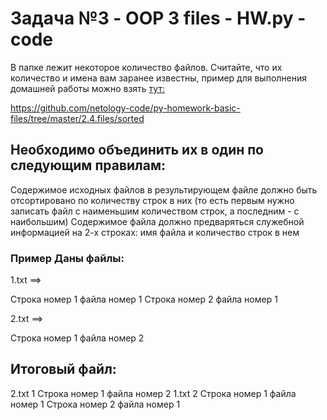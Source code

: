 # Задача №3 - OOP 3 files - HW.py - code

В папке лежит некоторое количество файлов. Считайте, что их количество и 
имена вам заранее известны, пример для выполнения домашней работы 
можно взять [тут:](https://github.com/netology-code/py-homework-basic-files/tree/master/2.4.files/sorted)

https://github.com/netology-code/py-homework-basic-files/tree/master/2.4.files/sorted

## Необходимо объединить их в один по следующим правилам:

Содержимое исходных файлов в результирующем файле должно быть 
отсортировано по количеству строк в них (то есть первым нужно записать файл 
с наименьшим количеством строк, а последним - с наибольшим)
Содержимое файла должно предваряться служебной информацией на 2-х строках: 
имя файла и количество строк в нем
### Пример Даны файлы: 

1.txt ==>

Строка номер 1 файла номер 1
Строка номер 2 файла номер 1

2.txt ==>

Строка номер 1 файла номер 2

## Итоговый файл:

2.txt
1
Строка номер 1 файла номер 2
1.txt
2
Строка номер 1 файла номер 1
Строка номер 2 файла номер 1
